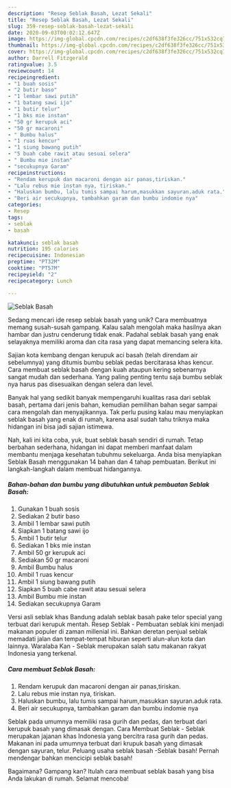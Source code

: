 ```yaml
---
description: "Resep Seblak Basah, Lezat Sekali"
title: "Resep Seblak Basah, Lezat Sekali"
slug: 359-resep-seblak-basah-lezat-sekali
date: 2020-09-03T00:02:12.647Z
image: https://img-global.cpcdn.com/recipes/c2df638f3fe326cc/751x532cq70/seblak-basah-foto-resep-utama.jpg
thumbnail: https://img-global.cpcdn.com/recipes/c2df638f3fe326cc/751x532cq70/seblak-basah-foto-resep-utama.jpg
cover: https://img-global.cpcdn.com/recipes/c2df638f3fe326cc/751x532cq70/seblak-basah-foto-resep-utama.jpg
author: Darrell Fitzgerald
ratingvalue: 3.5
reviewcount: 14
recipeingredient:
- "1 buah sosis"
- "2 butir baso"
- "1 lembar sawi putih"
- "1 batang sawi ijo"
- "1 butir telur"
- "1 bks mie instan"
- "50 gr kerupuk aci"
- "50 gr macaroni"
- " Bumbu halus"
- "1 ruas kencur"
- "1 siung bawang putih"
- "5 buah cabe rawit atau sesuai selera"
- " Bumbu mie instan"
- "secukupnya Garam"
recipeinstructions:
- "Rendam kerupuk dan macaroni dengan air panas,tiriskan."
- "Lalu rebus mie instan nya, tiriskan."
- "Haluskan bumbu, lalu tumis sampai harum,masukkan sayuran.aduk rata."
- "Beri air secukupnya, tambahkan garam dan bumbu indomie nya"
categories:
- Resep
tags:
- seblak
- basah

katakunci: seblak basah 
nutrition: 195 calories
recipecuisine: Indonesian
preptime: "PT32M"
cooktime: "PT57M"
recipeyield: "2"
recipecategory: Lunch

---
```



![Seblak Basah](https://img-global.cpcdn.com/recipes/c2df638f3fe326cc/751x532cq70/seblak-basah-foto-resep-utama.jpg)

Sedang mencari ide resep seblak basah yang unik? Cara membuatnya memang susah-susah gampang. Kalau salah mengolah maka hasilnya akan hambar dan justru cenderung tidak enak. Padahal seblak basah yang enak selayaknya memiliki aroma dan cita rasa yang dapat memancing selera kita.

Sajian kota kembang dengan kerupuk aci basah (telah direndam air sebelumnya) yang ditumis bumbu seblak pedas bercitarasa khas kencur. Cara membuat seblak basah dengan kuah ataupun kering sebenarnya sangat mudah dan sederhana. Yang paling penting tentu saja bumbu seblak nya harus pas disesuaikan dengan selera dan level.

Banyak hal yang sedikit banyak mempengaruhi kualitas rasa dari seblak basah, pertama dari jenis bahan, kemudian pemilihan bahan segar sampai cara mengolah dan menyajikannya. Tak perlu pusing kalau mau menyiapkan seblak basah yang enak di rumah, karena asal sudah tahu triknya maka hidangan ini bisa jadi sajian istimewa.


Nah, kali ini kita coba, yuk, buat seblak basah sendiri di rumah. Tetap berbahan sederhana, hidangan ini dapat memberi manfaat dalam membantu menjaga kesehatan tubuhmu sekeluarga. Anda bisa menyiapkan Seblak Basah menggunakan 14 bahan dan 4 tahap pembuatan. Berikut ini langkah-langkah dalam membuat hidangannya.

<!--inarticleads1-->

##### Bahan-bahan dan bumbu yang dibutuhkan untuk pembuatan Seblak Basah:

1. Gunakan 1 buah sosis
1. Sediakan 2 butir baso
1. Ambil 1 lembar sawi putih
1. Siapkan 1 batang sawi ijo
1. Ambil 1 butir telur
1. Sediakan 1 bks mie instan
1. Ambil 50 gr kerupuk aci
1. Sediakan 50 gr macaroni
1. Ambil  Bumbu halus
1. Ambil 1 ruas kencur
1. Ambil 1 siung bawang putih
1. Siapkan 5 buah cabe rawit atau sesuai selera
1. Ambil  Bumbu mie instan
1. Sediakan secukupnya Garam


Versi asli seblak khas Bandung adalah seblak basah pake telor special yang terbuat dari kerupuk mentah. Resep Seblak - Pembuatan seblak kini menjadi makanan populer di zaman millenial ini. Bahkan deretan penjual seblak memadati jalan dan tempat-tempat hiburan seperti alun-alun kota dan lainnya. Waralaba Kan - Seblak merupakan salah satu makanan rakyat Indonesia yang terkenal. 

<!--inarticleads2-->

##### Cara membuat Seblak Basah:

1. Rendam kerupuk dan macaroni dengan air panas,tiriskan.
1. Lalu rebus mie instan nya, tiriskan.
1. Haluskan bumbu, lalu tumis sampai harum,masukkan sayuran.aduk rata.
1. Beri air secukupnya, tambahkan garam dan bumbu indomie nya


Seblak pada umumnya memiliki rasa gurih dan pedas, dan terbuat dari kerupuk basah yang dimasak dengan. Cara Membuat Seblak - Seblak merupakan jajanan khas Indonesia yang bercitra rasa gurih dan pedas. Makanan ini pada umumnya terbuat dari krupuk basah yang dimasak dengan sayuran, telur. Peluang usaha seblak basah -Seblak basah! Pernah mendengar bahkan mencicipi seblak basah! 

Bagaimana? Gampang kan? Itulah cara membuat seblak basah yang bisa Anda lakukan di rumah. Selamat mencoba!
